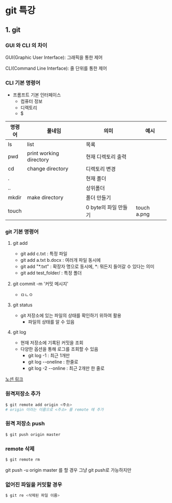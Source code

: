 # git 특강

## 1. git

### GUI 와 CLI 의 차이

GUI(Graphic User Interface): 그래픽을 통한 제어

CLI(Command Line Interface): 줄 단위를 통한 제어

### CLI 기본 명령어

- 프롬프트 기본 인터페이스
  - 컴퓨터 정보
  - 디렉토리
  - $

| 명령어 | 풀네임                  | 의미                 | 예시        |
| ------ | ----------------------- | -------------------- | ----------- |
| ls     | list                    | 목록                 |             |
| pwd    | print working directory | 현재 디렉토리 출력   |             |
| cd     | change directory        | 디렉토리 변경        |             |
| .      |                         | 현재 폴더            |             |
| ..     |                         | 상위폴더             |             |
| mkdir  | make directory          | 폴더 만들기          |             |
| touch  |                         | 0 byte의 파일 만들기 | touch a.png |

### git 기본 명령어

1. git add 
   - git add c.txt : 특정 파일
   - git add a.txt b.docx : 여러개 파일 동시에
   - git add "*.txt" : 확장자 명으로 동시에, *: 뭐든지 들어갈 수 있다는 의미
   - git add test_folder/ : 특정 폴더
2. git commit -m '커밋 메시지'
   - ㅁㄴㅇ

3. git status
   - git 저장소에 있는 파일의 상태를 확인하기 위하여 활용
     - 파일의 상태를 알 수 있음
4. git log
   - 현재 저장소에 기록된 커밋을 조회
   - 다양한 옵션을 통해 로그를 조회할 수 있음
     - git log -1 : 최근 1개만
     - git log --oneline : 한줄로
     - git log -2 --online : 최근 2개만 한 줄로

[노션 링크](https://www.datacamp.com/community/blog/python-numpy-cheat-sheet)

### 원격저장소 추가

```bash
$ git remote add origin <주소>
# origin 이라는 이름으로 <주소> 를 remote 에 추가
```

### 원격 저장소 push

```bash
$ git push origin master
```

### remote 삭제

```bash
$ git remote rm
```

git push -u origin master 를 할 경우 그냥 git push로 가능하지만

### 없어진 파일을 커밋할 경우

``` bash
$ git re <삭제된 파일 이름>
```









